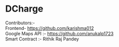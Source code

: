 # DCharge
Contributors:-\
Frontend- https://github.com/karishma012 \
Google Maps API :- https://github.com/anukalp1723 \
Smart Contract :- Rithik Raj Pandey
